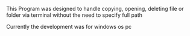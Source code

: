 This Program was designed to handle copying, opening, deleting file or folder via terminal without the need to specify full path

Currently the development was for windows os pc